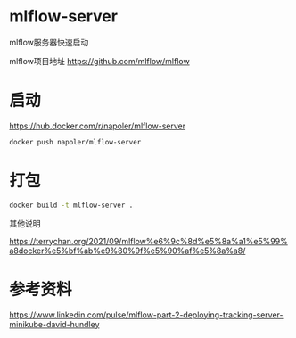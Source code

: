 # mlflow-server
mlflow服务器快速启动

mlflow项目地址
https://github.com/mlflow/mlflow

# 启动

https://hub.docker.com/r/napoler/mlflow-server

```bash
docker push napoler/mlflow-server
```

# 打包

```bash
docker build -t mlflow-server .
```

其他说明

https://terrychan.org/2021/09/mlflow%e6%9c%8d%e5%8a%a1%e5%99%a8docker%e5%bf%ab%e9%80%9f%e5%90%af%e5%8a%a8/

# 参考资料

https://www.linkedin.com/pulse/mlflow-part-2-deploying-tracking-server-minikube-david-hundley


